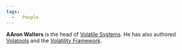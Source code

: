 ```yaml
---
tags:
  -   People
---
```

**AAron Walters** is the head of [Volatile
Systems](volatile_systems.md). He has also authored
[Volatools](volatools.md) and the [Volatility
Framework](volatility_framework.md).

